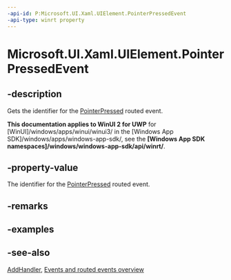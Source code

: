 ```yaml
---
-api-id: P:Microsoft.UI.Xaml.UIElement.PointerPressedEvent
-api-type: winrt property
---
```


<!-- Property syntax
public Windows.UI.Xaml.RoutedEvent PointerPressedEvent { get; }
-->

# Microsoft.UI.Xaml.UIElement.PointerPressedEvent

## -description
Gets the identifier for the [PointerPressed](uielement_pointerpressed.md) routed event.

**This documentation applies to WinUI 2 for UWP** for [WinUI]/windows/apps/winui/winui3/ in the [Windows App SDK]/windows/apps/windows-app-sdk/, see the **[Windows App SDK namespaces]/windows/windows-app-sdk/api/winrt/**.

## -property-value
The identifier for the [PointerPressed](uielement_pointerpressed.md) routed event.

## -remarks

## -examples

## -see-also
[AddHandler](uielement_addhandler_1350394113.md), [Events and routed events overview](/windows/uwp/xaml-platform/events-and-routed-events-overview)
